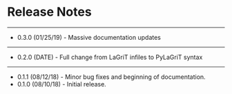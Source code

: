 # Release Notes

-----------------

* 0.3.0 (01/25/19) - Massive documentation updates

-----------------

* 0.2.0 (DATE) - Full change from LaGriT infiles to PyLaGriT syntax

-----------------

* 0.1.1 (08/12/18) - Minor bug fixes and beginning of documentation.
* 0.1.0 (08/10/18) - Initial release.
